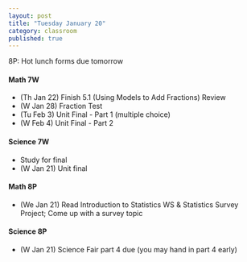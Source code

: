 ```yaml
---
layout: post
title: "Tuesday January 20"
category: classroom
published: true
---
```

8P: Hot lunch forms due tomorrow

#### Math 7W
* (Th Jan 22) Finish 5.1 (Using Models to Add Fractions) Review
* (W Jan 28) Fraction Test
* (Tu Feb 3) Unit Final - Part 1 (multiple choice)
* (W Feb 4) Unit Final - Part 2 

#### Science 7W
* Study for final
* (W Jan 21) Unit final

#### Math 8P
* (We Jan 21) Read Introduction to Statistics WS & Statistics Survey Project; Come up with a survey topic

#### Science 8P
* (W Jan 21) Science Fair part 4 due (you may hand in part 4 early)
